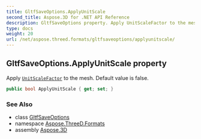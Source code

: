 ```yaml
---
title: GltfSaveOptions.ApplyUnitScale
second_title: Aspose.3D for .NET API Reference
description: GltfSaveOptions property. Apply UnitScaleFactor to the mesh. Default value is false
type: docs
weight: 20
url: /net/aspose.threed.formats/gltfsaveoptions/applyunitscale/
---
```

## GltfSaveOptions.ApplyUnitScale property

Apply [`UnitScaleFactor`](../../../aspose.threed/assetinfo/unitscalefactor/) to the mesh. Default value is false.

```csharp
public bool ApplyUnitScale { get; set; }
```

### See Also

* class [GltfSaveOptions](../)
* namespace [Aspose.ThreeD.Formats](../../../aspose.threed.formats/)
* assembly [Aspose.3D](../../../)


